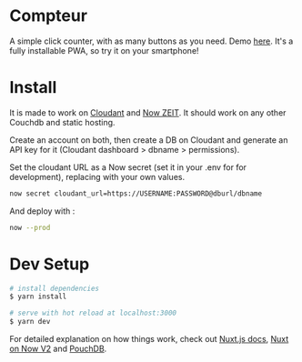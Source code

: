 # Compteur

A simple click counter, with as many buttons as you need. Demo [here](https://compteur-nuxt.etienneburdet.now.sh/). It's a fully installable PWA, so try it on your smartphone!

# Install
It is made to work on [Cloudant](https://www.ibm.com/cloud/cloudant) and [Now ZEIT](https://zeit.co/home). It should work on any other Couchdb and static hosting.

Create an account on both, then create a DB on Cloudant and generate an API key for it (Cloudant dashboard > dbname > permissions). 

Set the cloudant URL as a Now secret (set it in your .env for for development), replacing with your own values.
``` bash
now secret cloudant_url=https://USERNAME:PASSWORD@dburl/dbname
```
And deploy with : 
``` bash
now --prod
```
# Dev Setup

``` bash
# install dependencies
$ yarn install

# serve with hot reload at localhost:3000
$ yarn dev
```

For detailed explanation on how things work, check out [Nuxt.js docs](https://nuxtjs.org), [Nuxt on Now V2](https://zeit.co/guides/deploying-nuxtjs-with-zeit-now) and [PouchDB](https://pouchdb.com/guides/).
